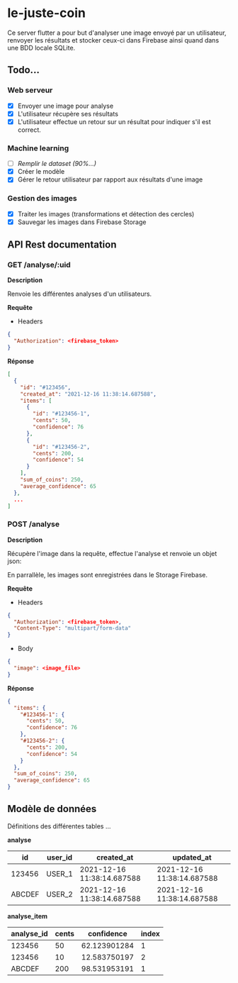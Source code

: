 # le-juste-coin

Ce server flutter a pour but d'analyser une image envoyé par un utilisateur, renvoyer les résultats
et stocker ceux-ci dans Firebase ainsi quand dans une BDD locale SQLite.

## Todo...

### Web serveur
- [x] Envoyer une image pour analyse
- [x] L'utilisateur récupère ses résultats
- [x] L'utilisateur effectue un retour sur un résultat pour indiquer s'il est correct.

### Machine learning
- [ ] *Remplir le dataset (90%...)*
- [x] Créer le modèle
- [x] Gérer le retour utilisateur par rapport aux résultats d'une image

### Gestion des images
- [x] Traiter les images (transformations et détection des cercles)
- [x] Sauvegar les images dans Firebase Storage

## API Rest documentation

### GET /analyse/:uid

**Description**

Renvoie les différentes analyses d'un utilisateurs.

**Requête**

- Headers

```json
{
  "Authorization": <firebase_token>
}
```

**Réponse**

````json
[
  {
    "id": "#123456",
    "created_at": "2021-12-16 11:38:14.687588",
    "items": [
      {
        "id": "#123456-1",
        "cents": 50,
        "confidence": 76
      },
      {
        "id": "#123456-2",
        "cents": 200,
        "confidence": 54
      }
    ],
    "sum_of_coins": 250,
    "average_confidence": 65
  },
  ...
]
````

### POST /analyse

**Description**

Récupère l'image dans la requête, effectue l'analyse et renvoie un objet json:

En parrallèle, les images sont enregistrées dans le Storage Firebase.

**Requête**

- Headers

```json
{
  "Authorization": <firebase_token>,
  "Content-Type": "multipart/form-data"
}
```

- Body

```json
{
  "image": <image_file>
}
```

**Réponse**
```json
{
  "items": {
    "#123456-1": {
      "cents": 50,
      "confidence": 76
    },
    "#123456-2": {
      "cents": 200,
      "confidence": 54
    }
  },
  "sum_of_coins": 250,
  "average_confidence": 65
}
```

## Modèle de données

Définitions des différentes tables ...

**analyse**

| id     | user_id | created_at                 | updated_at                  |
|--------|---------|----------------------------|-----------------------------|
| 123456 | USER_1  | 2021-12-16 11:38:14.687588 | 2021-12-16 11:38:14.687588  |
| ABCDEF | USER_2  | 2021-12-16 11:38:14.687588 | 2021-12-16 11:38:14.687588  |


**analyse_item**

| analyse_id | cents | confidence   | index |
|------------|-------|--------------|-------|
| 123456     | 50    | 62.123901284 | 1     |
| 123456     | 10    | 12.583750197 | 2     |
| ABCDEF     | 200   | 98.531953191 | 1     |
